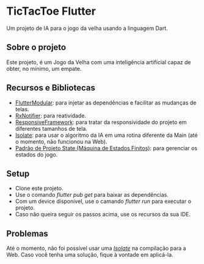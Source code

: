 # TicTacToe Flutter

Um projeto de IA para o jogo da velha usando a linguagem Dart.

## Sobre o projeto

Este projeto, é um Jogo da Velha com uma inteligência artificial capaz de obter, no mínimo, um empate.

## Recursos e Bibliotecas
 - [FlutterModular](https://pub.dev/packages/flutter_modular): para injetar as dependências e facilitar as mudanças de telas.
 - [RxNotifier](https://pub.dev/packages/rx_notifier): para reatividade.
 - [ResponsiveFramework](https://pub.dev/packages/responsive_framework): para tratar da responsividade do projeto em diferentes tamanhos de tela.
 - [Isolate](https://api.flutter.dev/flutter/dart-isolate/Isolate-class.html): para usar o algoritmo da IA em uma rotina diferente da Main (até o momento, não funcionou na Web).
 - [Padrão de Projeto State (Máquina de Estados Finitos)](https://refactoring.guru/pt-br/design-patterns/state/java/example): para gerenciar os estados do jogo.

## Setup
 - Clone este projeto.
 - Use o comando _flutter pub get_ para baixar as dependências.
 - Com um device disponível, use o camando _flutter run_ para executar o projeto.
 - Caso não queira seguir os passos acima, use os recursos da sua IDE.

## Problemas
Até o momento, não foi possível usar uma [_Isolate_](https://api.flutter.dev/flutter/dart-isolate/Isolate-class.html) na compilação para a Web. Caso você tenha uma solução, fique à vontade em aplicá-la.
